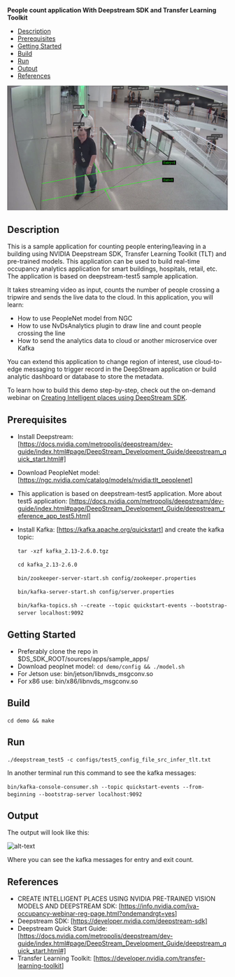 **People count application With Deepstream SDK and Transfer Learning Toolkit**

* [Description](#description)
* [Prerequisites](#prerequisites)
* [Getting Started](#GettingStarted)
* [Build](#build)
* [Run](#run)
* [Output](#output)
* [References](#references)
<p align="center">
  <img src="images/test.png">
</p>

## Description 

  This is a sample application for counting people entering/leaving in a building using NVIDIA Deepstream SDK, Transfer Learning Toolkit (TLT) and pre-trained models. This application can be used to build real-time occupancy analytics application for smart buildings, hospitals, retail, etc. The application is based on deepstream-test5 sample application.

   It takes streaming video as input, counts the number of people crossing a tripwire and sends the live data to the cloud. In this application, you will learn:

  - How to use PeopleNet model from NGC
  - How to use NvDsAnalytics plugin to draw line and count people crossing the line
  - How to send the analytics data to cloud or another microservice over Kafka
 
  You can extend this application to change region of interest, use cloud-to-edge messaging to trigger record in the DeepStream application or build analytic dashboard or database to store the metadata.

To learn how to build this demo step-by-step, check out the on-demand webinar on [Creating Intelligent places using DeepStream SDK](https://info.nvidia.com/iva-occupancy-webinar-reg-page.html?ondemandrgt=yes).

## Prerequisites


- Install Deepstream: [https://docs.nvidia.com/metropolis/deepstream/dev-guide/index.html#page/DeepStream_Development_Guide/deepstream_quick_start.html#]

- Download PeopleNet model: [https://ngc.nvidia.com/catalog/models/nvidia:tlt_peoplenet]

- This application is based on deepstream-test5 application. More about test5 application: [https://docs.nvidia.com/metropolis/deepstream/dev-guide/index.html#page/DeepStream_Development_Guide/deepstream_reference_app_test5.html]

- Install Kafka: [https://kafka.apache.org/quickstart] and create the kafka topic:

  `tar -xzf kafka_2.13-2.6.0.tgz`

  `cd kafka_2.13-2.6.0` 

  `bin/zookeeper-server-start.sh config/zookeeper.properties`

  `bin/kafka-server-start.sh config/server.properties`

  `bin/kafka-topics.sh --create --topic quickstart-events --bootstrap-server localhost:9092`

## Getting Started

- Preferably clone the repo in $DS_SDK_ROOT/sources/apps/sample_apps/ 
- Download peoplnet model: `cd demo/config && ./model.sh`
- For Jetson use:  bin/jetson/libnvds_msgconv.so
- For x86 use: bin/x86/libnvds_msgconv.so
	 

## Build

 `cd demo && make`

## Run 

 `./deepstream_test5 -c configs/test5_config_file_src_infer_tlt.txt`

  In another terminal run this command to see the kafka messages:

 `bin/kafka-console-consumer.sh --topic quickstart-events --from-beginning --bootstrap-server localhost:9092`


## Output

  The output will look like this: 

  ![alt-text](https://github.com/NVIDIA-AI-IOT/deepstream-occupancy-analytics/blob/master/images/kafka_messages.gif)

  Where you can see the kafka messages for entry and exit count.
  

## References

- CREATE INTELLIGENT PLACES USING NVIDIA PRE-TRAINED VISION MODELS AND DEEPSTREAM SDK: [https://info.nvidia.com/iva-occupancy-webinar-reg-page.html?ondemandrgt=yes]
- Deepstream SDK: [https://developer.nvidia.com/deepstream-sdk]
- Deepstream Quick Start Guide: [https://docs.nvidia.com/metropolis/deepstream/dev-guide/index.html#page/DeepStream_Development_Guide/deepstream_quick_start.html#]
- Transfer Learning Toolkit: [https://developer.nvidia.com/transfer-learning-toolkit]

